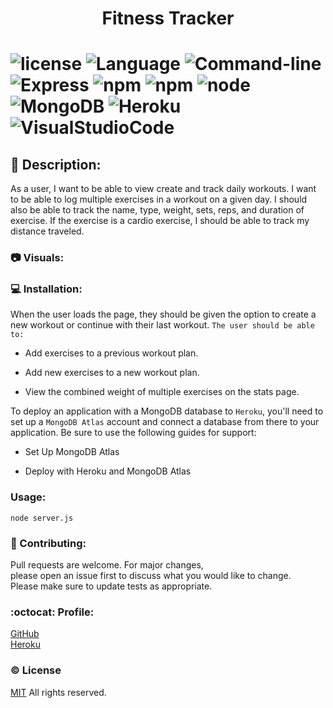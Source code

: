 

<h1 align= "center">Fitness Tracker <h1>


![license](https://img.shields.io/badge/license-MIT-blue.svg)
![Language](https://img.shields.io/badge/Languages-HTML,CSS,Jquery,Nodes-violet.svg)
![Command-line](https://img.shields.io/badge/Command-line-blueviolet.svg)
![Express](https://img.shields.io/badge/Express-turquoise.svg)
![npm](https://img.shields.io/badge/npm-red.svg)
![npm](https://img.shields.io/badge/npm-install-grey.svg)
![node](https://img.shields.io/badge/node-green.svg)
![MongoDB](https://img.shields.io/badge/MongoDB-yellow.svg)
![Heroku](https://img.shields.io/badge/Heroku-orange.svg)
![VisualStudioCode](https://img.shields.io/badge/VSC-darkblue.svg)

## :memo: Description:

As a user, I want to be able to view create and track daily workouts. I want to be able to log multiple exercises in a workout on a given day. I should also be able to track the name, type, weight, sets, reps, and duration of exercise. If the exercise is a cardio exercise, I should be able to track my distance traveled.

### :camera: Visuals:

### :computer: Installation:

When the user loads the page, they should be given the option to create a new workout or continue with their last workout.
`The user should be able to:`

- Add exercises to a previous workout plan.

- Add new exercises to a new workout plan.

- View the combined weight of multiple exercises on the stats page.

To deploy an application with a MongoDB database to `Heroku`, you'll need to set up a `MongoDB Atlas` account and connect a database from there to your application. Be sure to use the following guides for support:

- Set Up MongoDB Atlas

- Deploy with Heroku and MongoDB Atlas

### Usage:

`node server.js`

### :wave: Contributing:

Pull requests are welcome. For major changes,<br>
please open an issue first to discuss what you would like to change.<br>
Please make sure to update tests as appropriate.

### :octocat: Profile:

[GitHub](https://github.com/adpir/Workout_Tracker)<br>
[Heroku](https://nameless-badlands-86963.herokuapp.com/)

### :copyright: License

[MIT](https://github.com/adpir/Workout_Tracker/blob/main/LICENSE) All rights reserved.
